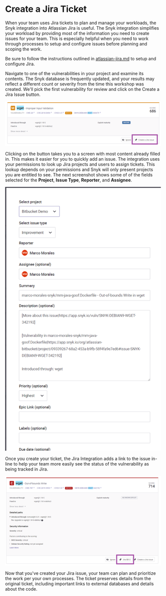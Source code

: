 # Create a Jira Ticket

When your team uses Jira tickets to plan and manage your workloads, the Snyk integration into Atlassian Jira is useful. The Snyk integration simplifies your workload by providing most of the information you need to create issues for your team. This is especially helpful when you need to work through processes to setup and configure issues before planning and scoping the work.

Be sure to follow the instructions outlined in [atlassian-jira.md](../../../atlassian-jira.md "mention") to setup and configure Jira.

Navigate to one of the vulnerabilities in your project and examine its contents. The Snyk database is frequently updated, and your results may reflect a different count or severity from the time this workshop was created. We'll pick the first vulnerability for review and click on the Create a Jira Issue button.

![](<../../../../../../.gitbook/assets/image (159) (1) (1).png>)

Clicking on the button takes you to a screen with most content already filled in. This makes it easier for you to quickly add an issue. The integration uses your permissions to look up Jira projects and users to assign tickets. This lookup depends on your permissions and Snyk will only present projects you are entitled to see. The next screenshot shows some of of the fields selected for the **Project**, **Issue Type**, **Reporter**, and **Assignee**.

![](<../../../../../../.gitbook/assets/image (107) (2) (1) (1) (1) (2) (1).png>)

Once you create your ticket, the Jira Integration adds a link to the issue in-line to help your team more easily see the status of the vulnerability as being tracked in Jira.

![](<../../../../../../.gitbook/assets/image (79) (1) (1).png>)

Now that you've created your Jira issue, your team can plan and prioritize the work per your own processes. The ticket preserves details from the original ticket, including important links to external databases and details about the code.
